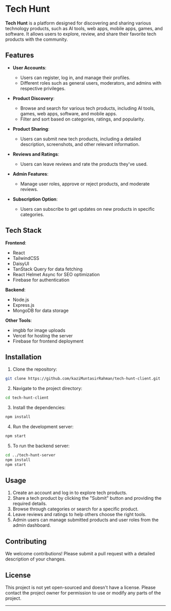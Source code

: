 # Tech Hunt

**Tech Hunt** is a platform designed for discovering and sharing various technology products, such as AI tools, web apps, mobile apps, games, and software. It allows users to explore, review, and share their favorite tech products with the community.

## Features

- **User Accounts**: 
  - Users can register, log in, and manage their profiles.
  - Different roles such as general users, moderators, and admins with respective privileges.
  
- **Product Discovery**: 
  - Browse and search for various tech products, including AI tools, games, web apps, software, and mobile apps.
  - Filter and sort based on categories, ratings, and popularity.

- **Product Sharing**: 
  - Users can submit new tech products, including a detailed description, screenshots, and other relevant information.
  
- **Reviews and Ratings**: 
  - Users can leave reviews and rate the products they've used.
  
- **Admin Features**:
  - Manage user roles, approve or reject products, and moderate reviews.
  
- **Subscription Option**:
  - Users can subscribe to get updates on new products in specific categories.

## Tech Stack

**Frontend**:
- React
- TailwindCSS
- DaisyUI
- TanStack Query for data fetching
- React Helmet Async for SEO optimization
- Firebase for authentication

**Backend**:
- Node.js
- Express.js
- MongoDB for data storage

**Other Tools**:
- imgbb for image uploads
- Vercel for hosting the server
- Firebase for frontend deployment

## Installation

1. Clone the repository:

```bash
git clone https://github.com/kaziMuntasirRahman/tech-hunt-client.git
```

2. Navigate to the project directory:

```bash
cd tech-hunt-client
```

3. Install the dependencies:

```bash
npm install
```

4. Run the development server:

```bash
npm start
```

5. To run the backend server:

```bash
cd ../tech-hunt-server
npm install
npm start
```

## Usage

1. Create an account and log in to explore tech products.
2. Share a tech product by clicking the "Submit" button and providing the required details.
3. Browse through categories or search for a specific product.
4. Leave reviews and ratings to help others choose the right tools.
5. Admin users can manage submitted products and user roles from the admin dashboard.

## Contributing

We welcome contributions! Please submit a pull request with a detailed description of your changes.

## License

This project is not yet open-sourced and doesn't have a license. Please contact the project owner for permission to use or modify any parts of the project.

---
